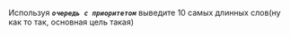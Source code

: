 Используя **_`очередь с приоритетом`_** выведите 10 самых длинных слов(ну как то так, основная цель такая) 
